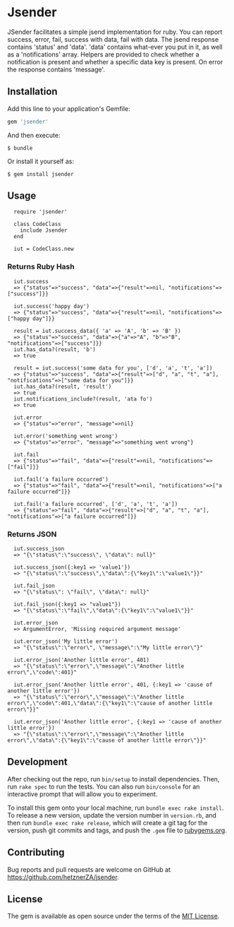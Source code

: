 # Jsender

JSender facilitates a simple jsend implementation for ruby. You can report success, error, fail, success with data, fail with data. The jsend response contains 'status' and 'data'. 'data' contains what-ever you put in it, as well as a 'notifications' array. Helpers are provided to check whether a notification is present and whether a specific data key is present. On error the response contains 'message'.

## Installation

Add this line to your application's Gemfile:

```ruby
gem 'jsender'
```

And then execute:

    $ bundle

Or install it yourself as:

    $ gem install jsender

## Usage

```
  require 'jsender'
  
  class CodeClass
    include Jsender
  end
```

```
  iut = CodeClass.new
```

### Returns Ruby Hash

```
  iut.success
  => {"status"=>"success", "data"=>{"result"=>nil, "notifications"=>["success"]}} 

  iut.success('happy day')
  => {"status"=>"success", "data"=>{"result"=>nil, "notifications"=>["happy day"]}} 

  result = iut.success_data({ 'a' => 'A', 'b' => 'B' })
  => {"status"=>"success", "data"=>{"a"=>"A", "b"=>"B", "notifications"=>["success"]}} 
  iut.has_data?(result, 'b')
  => true

  result = iut.success('some data for you', ['d', 'a', 't', 'a'])
  => {"status"=>"success", "data"=>{"result"=>["d", "a", "t", "a"], "notifications"=>["some data for you"]}} 
  iut.has_data?(result, 'result')
  => true
  iut.notifications_include?(result, 'ata fo')
  => true

  iut.error
  => {"status"=>"error", "message"=>nil} 

  iut.error('something went wrong')
  => {"status"=>"error", "message"=>"something went wrong"} 

  iut.fail
  => {"status"=>"fail", "data"=>{"result"=>nil, "notifications"=>["fail"]}} 

  iut.fail('a failure occurred')
  => {"status"=>"fail", "data"=>{"result"=>nil, "notifications"=>["a failure occurred"]}} 

  iut.fail('a failure occurred', ['d', 'a', 't', 'a'])
  => {"status"=>"fail", "data"=>{"result"=>["d", "a", "t", "a"], "notifications"=>["a failure occurred"]}} 
```

### Returns JSON

```
  iut.success_json
  => "{\"status\":\"success\", \"data\": null}"

  iut.success_json({:key1 => 'value1'})
  => "{\"status\":\"success\",\"data\":{\"key1\":\"value1\"}}"

  iut.fail_json
  => "{\"status\": \"fail\", \"data\": null}"

  iut.fail_json({:key1 => "value1"})
  => "{\"status\":\"fail\",\"data\":{\"key1\":\"value1\"}}"

  iut.error_json
  => ArgumentError, 'Missing required argument message'

  iut.error_json('My little error')
  => "{\"status\":\"error\", \"message\":\"My little error\"}"

  iut.error_json('Another little error', 401)
  => "{\"status\":\"error\",\"message\":\"Another little error\",\"code\":401}"

  iut.error_json('Another little error', 401, {:key1 => 'cause of another little error'})
  => "{\"status\":\"error\",\"message\":\"Another little error\",\"code\":401,\"data\":{\"key1\":\"cause of another little error\"}}"

  iut.error_json('Another little error', {:key1 => 'cause of another little error'})
  => "{\"status\":\"error\",\"message\":\"Another little error\",\"data\":{\"key1\":\"cause of another little error\"}}"
```


## Development

After checking out the repo, run `bin/setup` to install dependencies. Then, run `rake spec` to run the tests. You can also run `bin/console` for an interactive prompt that will allow you to experiment.

To install this gem onto your local machine, run `bundle exec rake install`. To release a new version, update the version number in `version.rb`, and then run `bundle exec rake release`, which will create a git tag for the version, push git commits and tags, and push the `.gem` file to [rubygems.org](https://rubygems.org).

## Contributing

Bug reports and pull requests are welcome on GitHub at https://github.com/hetznerZA/jsender.

## License

The gem is available as open source under the terms of the [MIT License](http://opensource.org/licenses/MIT).


